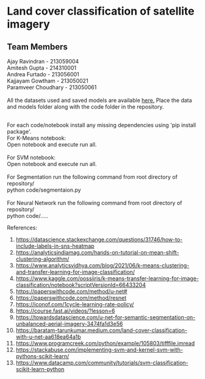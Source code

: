 # Land cover classification of satellite imagery

## Team Members
Ajay Ravindran - 213059004 <br>
Amitesh Gupta - 214310001 <br>
Andrea Furtado - 213056001 <br>
Kajjayam Gowtham - 213050021 <br>
Paramveer Choudhary - 213050061 <br>
<br>
All the datasets used and saved models are available [here.](https://drive.google.com/drive/folders/1MAk023_L_1DRUMJKZIYC96TZo3bZ7h7P?usp=sharing) Place the data and models folder along with the code folder in the repository.

<br> 
For each code/notebook install any missing dependencies using 'pip install package'.
<br>
For K-Means notebook: <br>
Open notebook and execute run all.
<br><br>
For SVM notebook: <br>
Open notebook and execute run all.
<br><br>
For Segmentation run the following command from root directory of repository/ <br>
python code/segmentaion.py
<br><br>
For Neural Network run the following command from root directory of repository/ <br>
python code/.....

References:
1. https://datascience.stackexchange.com/questions/31746/how-to-include-labels-in-sns-heatmap
2. https://analyticsindiamag.com/hands-on-tutorial-on-mean-shift-clustering-algorithm/
3. https://www.analyticsvidhya.com/blog/2021/06/k-means-clustering-and-transfer-learning-for-image-classification/
4. https://www.kaggle.com/oossiiris/k-means-transfer-learning-for-image-classification/notebook?scriptVersionId=66433204
5. https://paperswithcode.com/method/u-net#
6. https://paperswithcode.com/method/resnet
7. https://iconof.com/1cycle-learning-rate-policy/
8. https://course.fast.ai/videos/?lesson=6
9. https://towardsdatascience.com/u-net-for-semantic-segmentation-on-unbalanced-aerial-imagery-3474fa1d3e56
10. https://baratam-tarunkumar.medium.com/land-cover-classification-with-u-net-aa618ea64a1b
11. https://www.programcreek.com/python/example/105803/tifffile.imread
12. https://stackabuse.com/implementing-svm-and-kernel-svm-with-pythons-scikit-learn/
13. https://www.datacamp.com/community/tutorials/svm-classification-scikit-learn-python

